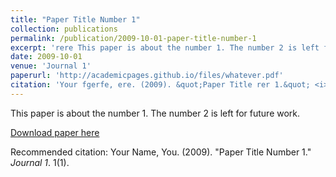 ```yaml
---
title: "Paper Title Number 1"
collection: publications
permalink: /publication/2009-10-01-paper-title-number-1
excerpt: 'rere This paper is about the number 1. The number 2 is left for future work.'
date: 2009-10-01
venue: 'Journal 1'
paperurl: 'http://academicpages.github.io/files/whatever.pdf'
citation: 'Your fgerfe, ere. (2009). &quot;Paper Title rer 1.&quot; <i>reer 1</i>. 1(1).'
---
```

This paper is about the number 1. The number 2 is left for future work.

[Download paper here](http://academicpages.github.io/files/paper1.pdf)

Recommended citation: Your Name, You. (2009). "Paper Title Number 1." <i>Journal 1</i>. 1(1).
